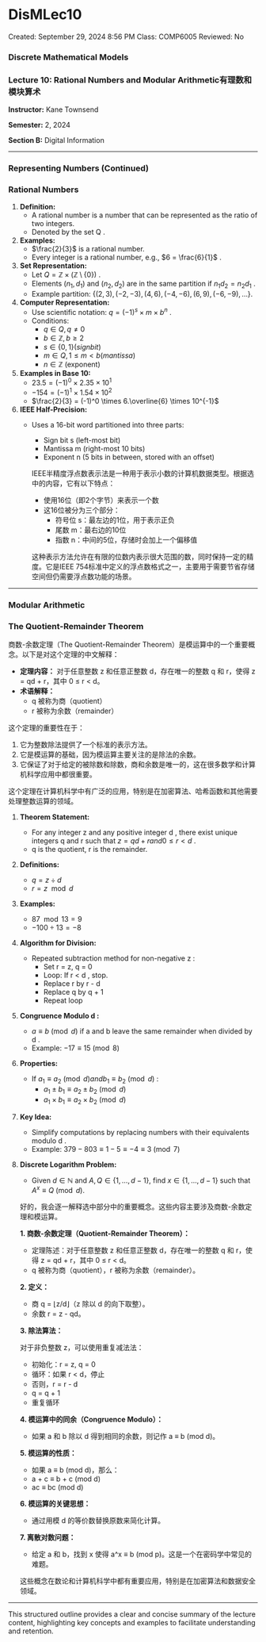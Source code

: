 # DisMLec10

Created: September 29, 2024 8:56 PM
Class: COMP6005
Reviewed: No

### Discrete Mathematical Models

### Lecture 10: Rational Numbers and Modular Arithmetic有理数和模块算术

**Instructor:** Kane Townsend

**Semester:** 2, 2024

**Section B:** Digital Information

---

### Representing Numbers (Continued)

### Rational Numbers

1. **Definition:**
    - A rational number is a number that can be represented as the ratio of two integers.
    - Denoted by the set  Q .
2. **Examples:**
    - $\frac{2}{3}$  is a rational number.
    - Every integer is a rational number, e.g.,  $6 = \frac{6}{1}$ .
3. **Set Representation:**
    - Let  $Q = \mathbb{Z} \times (\mathbb{Z} \setminus \{0\})$ .
    - Elements  $(n_1, d_1)$  and  $(n_2, d_2)$  are in the same partition if  $n_1d_2 = n_2d_1$ .
    - Example partition: $\{(2,3), (-2,-3), (4,6), (-4,-6), (6,9), (-6,-9), \ldots\}.$
4. **Computer Representation:**
    - Use scientific notation:  $q = (-1)^s \times m \times b^n$ .
    - Conditions:
        - $q \in Q, q \neq 0$
        - $b \in \mathbb{Z}, b \geq 2$
        - $s \in \{0,1\}  (sign bit)$
        - $m \in Q, 1 \leq m < b  (mantissa)$
        - $n \in \mathbb{Z}$  (exponent)
5. **Examples in Base 10:**
    - $23.5 = (-1)^0 \times 2.35 \times 10^1$
    - $-154 = (-1)^1 \times 1.54 \times 10^2$
    - $\frac{2}{3} = (-1)^0 \times 6.\overline{6} \times 10^{-1}$
6. **IEEE Half-Precision:**
    - Uses a 16-bit word partitioned into three parts:
        - Sign bit  s  (left-most bit)
        - Mantissa  m  (right-most 10 bits)
        - Exponent  n  (5 bits in between, stored with an offset)
        
        IEEE半精度浮点数表示法是一种用于表示小数的计算机数据类型。根据选中的内容，它有以下特点：
        
        - 使用16位（即2个字节）来表示一个数
        - 这16位被分为三个部分：
            - 符号位 s：最左边的1位，用于表示正负
            - 尾数 m：最右边的10位
            - 指数 n：中间的5位，存储时会加上一个偏移值
        
        这种表示方法允许在有限的位数内表示很大范围的数，同时保持一定的精度。它是IEEE 754标准中定义的浮点数格式之一，主要用于需要节省存储空间但仍需要浮点数功能的场景。
        

---

### Modular Arithmetic

### The Quotient-Remainder Theorem

商数-余数定理（The Quotient-Remainder Theorem）是模运算中的一个重要概念。以下是对这个定理的中文解释：

- **定理内容：**
对于任意整数 z 和任意正整数 d，存在唯一的整数 q 和 r，使得 z = qd + r，其中 0 ≤ r < d。
- **术语解释：**
    - q 被称为商（quotient）
    - r 被称为余数（remainder）

这个定理的重要性在于：

1. 它为整数除法提供了一个标准的表示方法。
2. 它是模运算的基础，因为模运算主要关注的是除法的余数。
3. 它保证了对于给定的被除数和除数，商和余数是唯一的，这在很多数学和计算机科学应用中都很重要。

这个定理在计算机科学中有广泛的应用，特别是在加密算法、哈希函数和其他需要处理整数运算的领域。

1. **Theorem Statement:**
    - For any integer  z  and any positive integer  d , there exist unique integers  q  and  r  such that  $z = qd + r  and  0 \leq r < d$ .
    - q  is the quotient,  r  is the remainder.
2. **Definitions:**
    - $q = z \div d$
    - $r = z \mod d$
3. **Examples:**
    - $87 \mod 13 = 9$
    - $-100 \div 13 = -8$
4. **Algorithm for Division:**
    - Repeated subtraction method for non-negative  z :
        - Set  r = z, q = 0
        - Loop: If  r < d , stop.
        - Replace  r  by  r - d
        - Replace  q  by  q + 1
        - Repeat loop
5. **Congruence Modulo  d :**
    - $a \equiv b \pmod{d}$  if  a  and  b  leave the same remainder when divided by  d .
    - Example:  $-17 \equiv 15 \pmod{8}$
6. **Properties:**
    - If  $a_1 \equiv a_2 \pmod{d}  and  b_1 \equiv b_2 \pmod{d}$ :
        - $a_1 \pm b_1 \equiv a_2 \pm b_2 \pmod{d}$
        - $a_1 \times b_1 \equiv a_2 \times b_2 \pmod{d}$
7. **Key Idea:**
    - Simplify computations by replacing numbers with their equivalents modulo  d .
    - Example:  $379 - 803 \equiv 1 - 5 \equiv -4 \equiv 3 \pmod{7}$
8. **Discrete Logarithm Problem:**
    - Given  $d \in \mathbb{N}$  and  $A, Q \in \{1, \ldots, d-1\} ,$ find  $x \in \{1, \ldots, d-1\}$  such that  $A^x \equiv Q \pmod{d} .$
    
    好的，我会逐一解释选中部分中的重要概念。这些内容主要涉及商数-余数定理和模运算。
    
    **1. 商数-余数定理（Quotient-Remainder Theorem）：**
    
    - 定理陈述：对于任意整数 z 和任意正整数 d，存在唯一的整数 q 和 r，使得 z = qd + r，其中 0 ≤ r < d。
    - q 被称为商（quotient），r 被称为余数（remainder）。
    
    **2. 定义：**
    
    - 商 q = ⌊z/d⌋（z 除以 d 的向下取整）。
    - 余数 r = z - qd。
    
    **3. 除法算法：**
    
    对于非负整数 z，可以使用重复减法法：
    
    - 初始化：r = z, q = 0
    - 循环：如果 r < d，停止
    - 否则，r = r - d
    - q = q + 1
    - 重复循环
    
    **4. 模运算中的同余（Congruence Modulo）：**
    
    - 如果 a 和 b 除以 d 得到相同的余数，则记作 a ≡ b (mod d)。
    
    **5. 模运算的性质：**
    
    - 如果 a ≡ b (mod d)，那么：
    - a + c ≡ b + c (mod d)
    - ac ≡ bc (mod d)
    
    **6. 模运算的关键思想：**
    
    - 通过用模 d 的等价数替换原数来简化计算。
    
    **7. 离散对数问题：**
    
    - 给定 a 和 b，找到 x 使得 a^x ≡ b (mod p)。这是一个在密码学中常见的难题。
    
    这些概念在数论和计算机科学中都有重要应用，特别是在加密算法和数据安全领域。
    

---

This structured outline provides a clear and concise summary of the lecture content, highlighting key concepts and examples to facilitate understanding and retention.